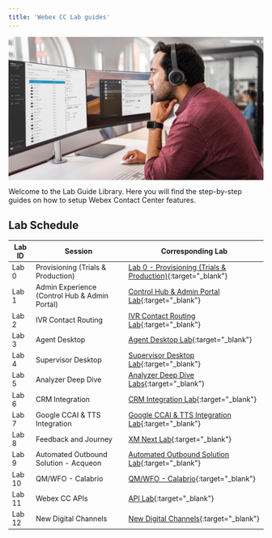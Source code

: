 ```yaml
---
title: 'Webex CC Lab guides'
---
```

<img align="middle" src="/images/Home.jpeg" width="1000" />


Welcome to the Lab Guide Library. Here you will find the step-by-step guides on how to setup Webex Contact Center features.



## Lab Schedule

| Lab ID | Session                                       | Corresponding Lab                                                      |
| ------ | --------------------------------------------- | ---------------------------------------------------------------------- |
| Lab 0  | Provisioning (Trials & Production)            | [Lab 0 - Provisioning (Trials & Production)](CH.md){:target="\_blank"} |
| Lab 1  | Admin Experience (Control Hub & Admin Portal) | [Control Hub & Admin Portal Lab](CH.md){:target="\_blank"}             |
| Lab 2  | IVR Contact Routing                           | [IVR Contact Routing Lab](IVR.md){:target="\_blank"}                   |
| Lab 3  | Agent Desktop                                 | [Agent Desktop Lab](Agent.md){:target="\_blank"}             |
| Lab 4  | Supervisor Desktop                            | [Supervisor Desktop Lab](Supervisor.md){:target="\_blank"}        |
| Lab 5  | Analyzer Deep Dive                            | [Analyzer Deep Dive Labs](Analyzer.md){:target="\_blank"}              |
| Lab 6  | CRM Integration                               | [CRM Integration Lab](CRM.md){:target="\_blank"}                       |
| Lab 7  | Google CCAI & TTS Integration                 | [Google CCAI & TTS Integration Lab](CCAI.md){:target="\_blank"}        |
| Lab 8  | Feedback and Journey                           | [XM Next Lab](WxM.md){:target="\_blank"}                               |
| Lab 9 | Automated Outbound Solution - Acqueon         | [Automated Outbound Solution Lab](WxM.md){:target="\_blank"}           |
| Lab 10 | QM/WFO - Calabrio                             | [QM/WFO - Calabrio](WxM.md){:target="\_blank"}                         |
| Lab 11 | Webex CC APIs                                 | [API Lab](API.md){:target="\_blank"}                                  |
| Lab 12 | New Digital Channels                          | [New Digital Channels](WxM.md){:target="\_blank"}                      |
